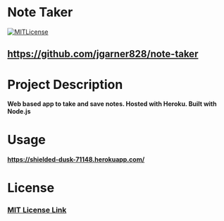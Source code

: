 # Note Taker
  
  [![MITLicense](https://img.shields.io/badge/License-MITLicense-<COLOR>.svg)](https://shields.io/)
  
  ## https://github.com/jgarner828/note-taker
  
  # Project Description
  
  **Web based app to take and save notes. Hosted with Heroku. Built with Node.js**

  # Usage

  **https://shielded-dusk-71148.herokuapp.com/**
  
  # License
  
  ### [MIT License Link](https://opensource.org/licenses/MIT)
  